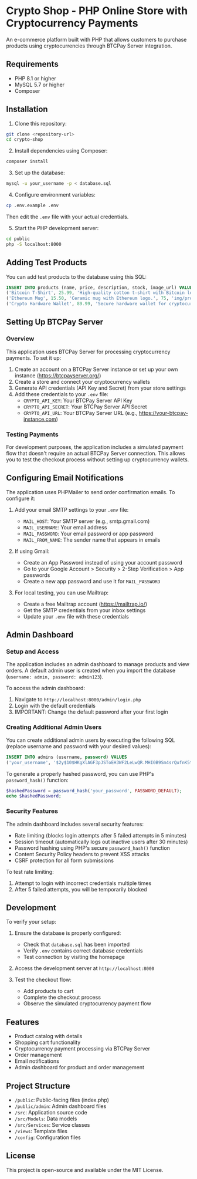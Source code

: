 
# Crypto Shop - PHP Online Store with Cryptocurrency Payments

An e-commerce platform built with PHP that allows customers to purchase products using cryptocurrencies through BTCPay Server integration.

## Requirements

- PHP 8.1 or higher
- MySQL 5.7 or higher
- Composer

## Installation

1. Clone this repository:
```bash
git clone <repository-url>
cd crypto-shop
```

2. Install dependencies using Composer:
```bash
composer install
```

3. Set up the database:
```bash
mysql -u your_username -p < database.sql
```

4. Configure environment variables:
```bash
cp .env.example .env
```
Then edit the `.env` file with your actual credentials.

5. Start the PHP development server:
```bash
cd public
php -S localhost:8000
```

## Adding Test Products

You can add test products to the database using this SQL:

```sql
INSERT INTO products (name, price, description, stock, image_url) VALUES 
('Bitcoin T-Shirt', 25.99, 'High-quality cotton t-shirt with Bitcoin logo.', 100, 'img/products/bitcoin-tshirt.jpg'),
('Ethereum Mug', 15.50, 'Ceramic mug with Ethereum logo.', 75, 'img/products/ethereum-mug.jpg'),
('Crypto Hardware Wallet', 89.99, 'Secure hardware wallet for cryptocurrency.', 30, 'img/products/hardware-wallet.jpg');
```

## Setting Up BTCPay Server

### Overview
This application uses BTCPay Server for processing cryptocurrency payments. To set it up:

1. Create an account on a BTCPay Server instance or set up your own instance (https://btcpayserver.org/)
2. Create a store and connect your cryptocurrency wallets
3. Generate API credentials (API Key and Secret) from your store settings
4. Add these credentials to your `.env` file:
   - `CRYPTO_API_KEY`: Your BTCPay Server API Key
   - `CRYPTO_API_SECRET`: Your BTCPay Server API Secret
   - `CRYPTO_API_URL`: Your BTCPay Server URL (e.g., https://your-btcpay-instance.com)

### Testing Payments
For development purposes, the application includes a simulated payment flow that doesn't require an actual BTCPay Server connection. This allows you to test the checkout process without setting up cryptocurrency wallets.

## Configuring Email Notifications

The application uses PHPMailer to send order confirmation emails. To configure it:

1. Add your email SMTP settings to your `.env` file:
   - `MAIL_HOST`: Your SMTP server (e.g., smtp.gmail.com)
   - `MAIL_USERNAME`: Your email address
   - `MAIL_PASSWORD`: Your email password or app password
   - `MAIL_FROM_NAME`: The sender name that appears in emails

2. If using Gmail:
   - Create an App Password instead of using your account password
   - Go to your Google Account > Security > 2-Step Verification > App passwords
   - Create a new app password and use it for `MAIL_PASSWORD`

3. For local testing, you can use Mailtrap:
   - Create a free Mailtrap account (https://mailtrap.io/)
   - Get the SMTP credentials from your inbox settings
   - Update your `.env` file with these credentials

## Admin Dashboard

### Setup and Access

The application includes an admin dashboard to manage products and view orders. A default admin user is created when you import the database (`username: admin, password: admin123`).

To access the admin dashboard:
1. Navigate to `http://localhost:8000/admin/login.php`
2. Login with the default credentials
3. IMPORTANT: Change the default password after your first login

### Creating Additional Admin Users

You can create additional admin users by executing the following SQL (replace username and password with your desired values):

```sql
INSERT INTO admins (username, password) VALUES 
('your_username', '$2y$10$HKgXlAGF3pJSToEH3WF2LeLwQR.MHI0B9Sm4srQufnK5tDdFQ5n4.');
```

To generate a properly hashed password, you can use PHP's `password_hash()` function:

```php
$hashedPassword = password_hash('your_password', PASSWORD_DEFAULT);
echo $hashedPassword;
```

### Security Features

The admin dashboard includes several security features:
- Rate limiting (blocks login attempts after 5 failed attempts in 5 minutes)
- Session timeout (automatically logs out inactive users after 30 minutes)
- Password hashing using PHP's secure `password_hash()` function
- Content Security Policy headers to prevent XSS attacks
- CSRF protection for all form submissions

To test rate limiting:
1. Attempt to login with incorrect credentials multiple times
2. After 5 failed attempts, you will be temporarily blocked

## Development

To verify your setup:

1. Ensure the database is properly configured:
   - Check that `database.sql` has been imported
   - Verify `.env` contains correct database credentials
   - Test connection by visiting the homepage

2. Access the development server at `http://localhost:8000`

3. Test the checkout flow:
   - Add products to cart
   - Complete the checkout process
   - Observe the simulated cryptocurrency payment flow

## Features

- Product catalog with details
- Shopping cart functionality
- Cryptocurrency payment processing via BTCPay Server
- Order management
- Email notifications
- Admin dashboard for product and order management

## Project Structure

- `/public`: Public-facing files (index.php)
- `/public/admin`: Admin dashboard files
- `/src`: Application source code
- `/src/Models`: Data models
- `/src/Services`: Service classes
- `/views`: Template files
- `/config`: Configuration files

## License

This project is open-source and available under the MIT License.
